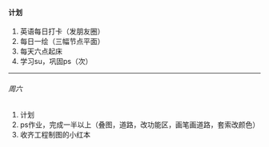 #### 计划
1. 英语每日打卡（发朋友圈）
1. 每日一绘（三幅节点平面）
1. 每天六点起床
1. 学习su，巩固ps（次）

---

###### 周六
1. 计划
1. ps作业，完成一半以上（叠图，道路，改功能区，画笔画道路，套索改颜色）
1. 收齐工程制图的小红本
